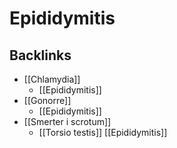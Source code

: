 # Epididymitis
## Backlinks
* [[Chlamydia]]
	* [[Epididymitis]]
* [[Gonorre]]
	* [[Epididymitis]]
* [[Smerter i scrotum]]
	* [[Torsio testis]]
[[Epididymitis]]

<!-- #anki/tag/med/Infectious #anki/deck/Medicine #anki/tag/med/Urology -->

<!-- {BearID:1ED34784-7A6F-458E-8672-2D7D6F96B18B-97624-0000B3CF1EA56EB4} -->
